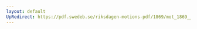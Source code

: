 ```yaml
---
layout: default
UpRedirect: https://pdf.swedeb.se/riksdagen-motions-pdf/1869/mot_1869__ak__00061.pdf
---
```

